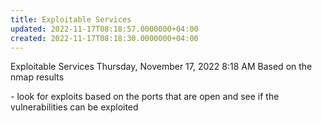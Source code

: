 ```yaml
---
title: Exploitable Services
updated: 2022-11-17T08:18:57.0000000+04:00
created: 2022-11-17T08:18:30.0000000+04:00
---
```


Exploitable Services
Thursday, November 17, 2022
8:18 AM
Based on the nmap results

\- look for exploits based on the ports that are open and see if the vulnerabilities can be exploited
